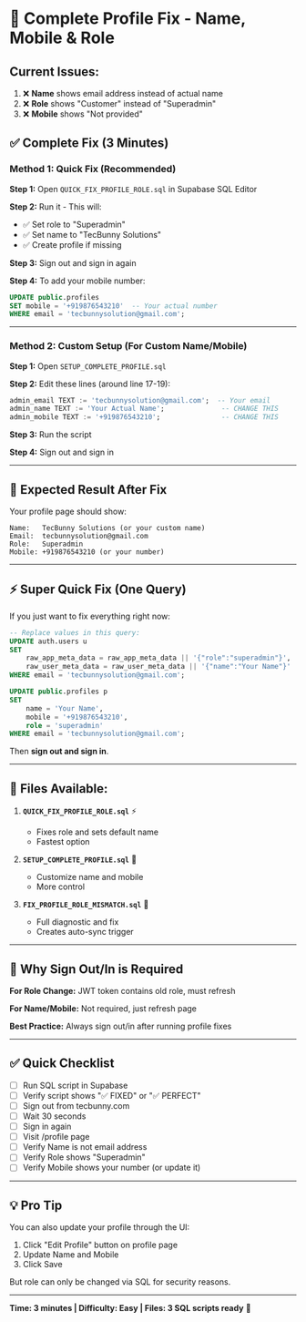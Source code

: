 # 🔧 Complete Profile Fix - Name, Mobile & Role

## Current Issues:
1. ❌ **Name** shows email address instead of actual name
2. ❌ **Role** shows "Customer" instead of "Superadmin"  
3. ❌ **Mobile** shows "Not provided"

## ✅ Complete Fix (3 Minutes)

### **Method 1: Quick Fix (Recommended)**

**Step 1:** Open `QUICK_FIX_PROFILE_ROLE.sql` in Supabase SQL Editor

**Step 2:** Run it - This will:
- ✅ Set role to "Superadmin"
- ✅ Set name to "TecBunny Solutions"
- ✅ Create profile if missing

**Step 3:** Sign out and sign in again

**Step 4:** To add your mobile number:
```sql
UPDATE public.profiles
SET mobile = '+919876543210'  -- Your actual number
WHERE email = 'tecbunnysolution@gmail.com';
```

---

### **Method 2: Custom Setup (For Custom Name/Mobile)**

**Step 1:** Open `SETUP_COMPLETE_PROFILE.sql`

**Step 2:** Edit these lines (around line 17-19):
```sql
admin_email TEXT := 'tecbunnysolution@gmail.com';  -- Your email
admin_name TEXT := 'Your Actual Name';              -- CHANGE THIS
admin_mobile TEXT := '+919876543210';               -- CHANGE THIS
```

**Step 3:** Run the script

**Step 4:** Sign out and sign in

---

## 🎯 Expected Result After Fix

Your profile page should show:

```
Name:   TecBunny Solutions (or your custom name)
Email:  tecbunnysolution@gmail.com
Role:   Superadmin
Mobile: +919876543210 (or your number)
```

---

## ⚡ Super Quick Fix (One Query)

If you just want to fix everything right now:

```sql
-- Replace values in this query:
UPDATE auth.users u
SET 
    raw_app_meta_data = raw_app_meta_data || '{"role":"superadmin"}',
    raw_user_meta_data = raw_user_meta_data || '{"name":"Your Name"}'
WHERE email = 'tecbunnysolution@gmail.com';

UPDATE public.profiles p
SET 
    name = 'Your Name',
    mobile = '+919876543210',
    role = 'superadmin'
WHERE email = 'tecbunnysolution@gmail.com';
```

Then **sign out and sign in**.

---

## 📝 Files Available:

1. **`QUICK_FIX_PROFILE_ROLE.sql`** ⚡
   - Fixes role and sets default name
   - Fastest option

2. **`SETUP_COMPLETE_PROFILE.sql`** 🎨
   - Customize name and mobile
   - More control

3. **`FIX_PROFILE_ROLE_MISMATCH.sql`** 🔧
   - Full diagnostic and fix
   - Creates auto-sync trigger

---

## 🔄 Why Sign Out/In is Required

**For Role Change:** JWT token contains old role, must refresh

**For Name/Mobile:** Not required, just refresh page

**Best Practice:** Always sign out/in after running profile fixes

---

## ✅ Quick Checklist

- [ ] Run SQL script in Supabase
- [ ] Verify script shows "✅ FIXED" or "✅ PERFECT"
- [ ] Sign out from tecbunny.com
- [ ] Wait 30 seconds
- [ ] Sign in again
- [ ] Visit /profile page
- [ ] Verify Name is not email address
- [ ] Verify Role shows "Superadmin"
- [ ] Verify Mobile shows your number (or update it)

---

## 💡 Pro Tip

You can also update your profile through the UI:
1. Click "Edit Profile" button on profile page
2. Update Name and Mobile
3. Click Save

But role can only be changed via SQL for security reasons.

---

**Time: 3 minutes | Difficulty: Easy | Files: 3 SQL scripts ready** 🚀
